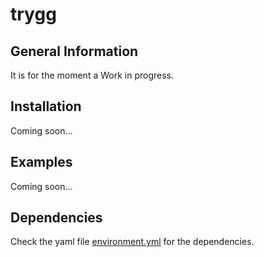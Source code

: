 
trygg
======

General Information
-------------------

It is for the moment a Work in progress.

Installation
------------

Coming soon...

Examples
--------

Coming soon...

Dependencies
------------

Check the yaml file [environment.yml](./environment.yml) for the dependencies.


